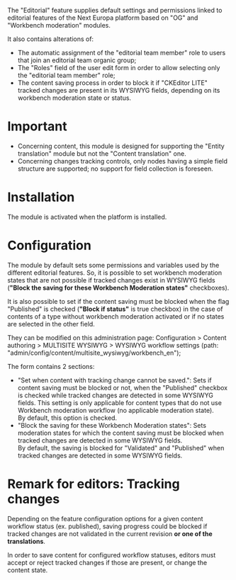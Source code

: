 The "Editorial" feature supplies default settings and permissions linked to
editorial features of the Next Europa platform based on "OG" and "Workbench moderation" modules.

It also contains alterations of:
* The automatic assignment of the "editorial team member" role to
 users that join an editorial team organic group;
* The "Roles" field of the user edit form in order to allow selecting only the
 "editorial team member" role;
* The content saving process in order to block it if "CKEditor LITE" tracked
  changes are present in its WYSIWYG fields, depending on its workbench
  moderation state or status.

# Important

* Concerning content, this module is designed for supporting the
 "Entity translation" module but not the "Content translation" one.
* Concerning changes tracking controls, only nodes having a simple field
 structure are supported; no support for field collection is foreseen.

# Installation

The module is activated when the platform is installed.

# Configuration

The module by default sets some permissions and variables used by the different
editorial features.
So, it is possible to set workbench moderation states that are not possible if
tracked changes exist in WYSIWYG fields (**"Block the saving for these
Workbench Moderation states"** checkboxes).

It is also possible to set if the content saving must be blocked when the flag 
"Published" is checked (**"Block if status"** is true checkbox) in the case of 
contents of a type without workbench moderation activated or if no states are 
selected in the other field.

They can be modified on this administration page:
Configuration > Content authoring > MULTISITE WYSIWYG > WYSIWYG workflow settings
(path: "admin/config/content/multisite_wysiwyg/workbench_en");

The form contains 2 sections:
* "Set when content with tracking change cannot be saved.": Sets if content saving 
must be blocked or not, when the "Published" checkbox is checked while tracked changes 
are detected in some WYSIWYG fields.
This setting is only applicable for content types that do not use Workbench moderation workflow 
(no applicable moderation state). 
<br>By default, this option is checked.
* "Block the saving for these Workbench Moderation states": Sets moderation states for which the
content saving must be blocked when tracked changes are detected in some WYSIWYG fields.
<br>By default, the saving is blocked for "Validated" and "Published" when tracked changes 
are detected in some WYSIWYG fields.

# Remark for editors: Tracking changes

Depending on the feature configuration options for a given content workflow 
status (ex. published), saving progress could be blocked if tracked changes are 
not validated in the current revision **or one of the translations**.

In order to save content for configured workflow statuses, editors must
accept or reject tracked changes if those are present, or change the
content state.
